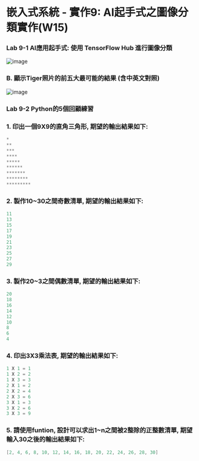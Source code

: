 # 嵌入式系統 - 實作9: AI起手式之圖像分類實作(W15)
### Lab 9-1 AI應用起手式: 使用 TensorFlow Hub 進行圖像分類
![image](https://user-images.githubusercontent.com/89329170/144732291-cf1beca5-8675-40dd-8382-0ae16bde78e7.png)


### B. 顯示Tiger照片的前五大最可能的結果 (含中英文對照)
![image](https://user-images.githubusercontent.com/89329170/144732600-3079bfdd-70d9-4a3e-abd1-c7e4e9536269.png)


### Lab 9-2 Python的5個回顧練習
### 1. 印出一個9X9的直角三角形, 期望的輸出結果如下:
````c
*
**
***
****
*****
******
*******
********
*********
````



### 2. 製作10~30之間奇數清單, 期望的輸出結果如下:
````c
11
13
15
17
19
21
23
25
27
29
````


### 3. 製作20~3之間偶數清單, 期望的輸出結果如下:
````c
20
18
16
14
12
10
8
6
4
````


### 4. 印出3X3乘法表, 期望的輸出結果如下:
````c
1 X 1 = 1
1 X 2 = 2
1 X 3 = 3
2 X 1 = 2
2 X 2 = 4
2 X 3 = 6
3 X 1 = 3
3 X 2 = 6
3 X 3 = 9
````


### 5. 請使用funtion, 設計可以求出1~n之間被2整除的正整數清單, 期望輸入30之後的輸出結果如下:
````c
[2, 4, 6, 8, 10, 12, 14, 16, 18, 20, 22, 24, 26, 28, 30]
````
